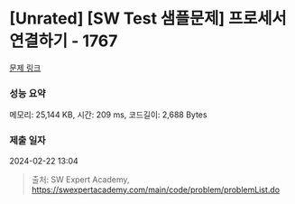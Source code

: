 # [Unrated] [SW Test 샘플문제] 프로세서 연결하기 - 1767 

[문제 링크](https://swexpertacademy.com/main/code/problem/problemDetail.do?contestProbId=AV4suNtaXFEDFAUf) 

### 성능 요약

메모리: 25,144 KB, 시간: 209 ms, 코드길이: 2,688 Bytes

### 제출 일자

2024-02-22 13:04



> 출처: SW Expert Academy, https://swexpertacademy.com/main/code/problem/problemList.do